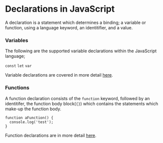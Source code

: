 # Declarations in JavaScript

A declaration is a statement which determines a binding; a variable or function, using a language keyword, an identitifier, and a value.

### Variables

The following are the supported variable declarations within the JavaScript language;

`const`
`let`
`var`

Variable declarations are covered in more detail [here](../../../core/variables).

### Functions

A function declaration consists of the `function` keyword, followed by an identitifer, the function body block(`{}`) which contains the statements which make-up the function body.

```
function aFunction() {
  console.log('test');
}
```

Function declarations are in more detail [here](../functions-classes/function).
